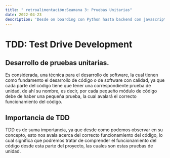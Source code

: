 ```yaml
---
title: " retroalimentación:Seamana 3: Pruebas Unitarias"
date: 2022-04-23
description: 'Desde on boarding con Python hasta backend con javascript (NodeJS)'
---
```



# TDD: Test Drive Development

## Desarrollo de pruebas unitarias.

Es considerada, una técnica para el desarrollo de software, la cual tienen como fundamento el desarrollo de código o de software con calidad, ya que cada parte del código tiene que tener una correspondiente prueba de unidad, de ahí su nombre, es decir, por cada pequeño módulo de código debe de haber una pequeña prueba, la cual avalará el correcto funcionamiento del código.


## Importancia de TDD

TDD es de suma importancia, ya que desde como podemos observar en su concepto, esto nos avala acerca del correcto funcionamiento del código, lo cual significa que podremos tratar de comprender el funcionamiento del código desde esta parte del proyecto, las cuales son estas pruebas de unidad.
